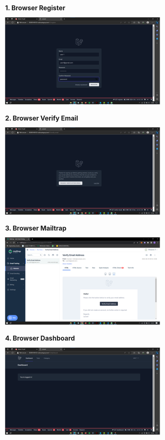 ## 1. Browser Register
![Alt text](screenshot/tugas10/Screenshot1.png)
## 2. Browser Verify Email
![Alt text](screenshot/tugas10/Screenshot2.png)
## 3. Browser Mailtrap
![Alt text](screenshot/tugas10/Screenshot3.png)
## 4. Browser Dashboard
![Alt text](screenshot/tugas10/Screenshot4.png)
